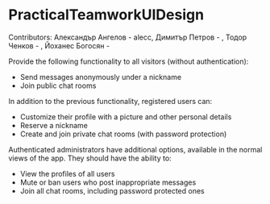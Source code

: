 # PracticalTeamworkUIDesign

Contributors:
	Александър Ангелов - alecc,
	Димитър Петров - ,
	Тодор Ченков - ,
	Йоханес Богосян - 
	
Provide the following functionality to all visitors (without authentication):
  * Send messages anonymously under a nickname
  * Join public chat rooms
  
In addition to the previous functionality, registered users can:
  * Customize their profile with a picture and other personal details
  * Reserve a nickname
  * Create and join private chat rooms (with password protection)

Authenticated administrators have additional options, available in the normal views of the app. They should have the ability to:
  * View the profiles of all users
  * Mute or ban users who post inappropriate messages
  * Join all chat rooms, including password protected ones